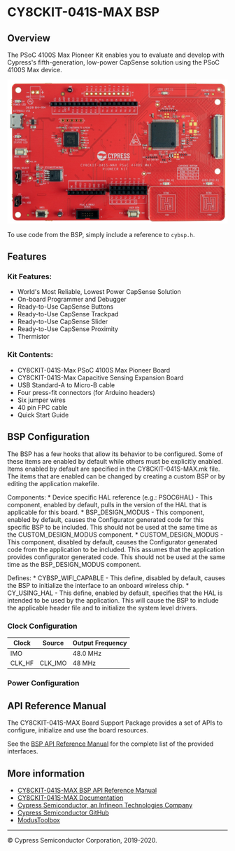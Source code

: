 # CY8CKIT-041S-MAX BSP

## Overview

The PSoC 4100S Max Pioneer Kit enables you to evaluate and develop with Cypress's fifth-generation, low-power CapSense solution using the PSoC 4100S Max device.

![](docs/html/board.png)

To use code from the BSP, simply include a reference to `cybsp.h`.

## Features

### Kit Features:

* World's Most Reliable, Lowest Power CapSense Solution
* On-board Programmer and Debugger
* Ready-to-Use CapSense Buttons
* Ready-to-Use CapSense Trackpad
* Ready-to-Use CapSense Slider
* Ready-to-Use CapSense Proximity
* Thermistor

### Kit Contents:

* CY8CKIT-041S-Max PSoC 4100S Max Pioneer Board
* CY8CKIT-041S-Max Capacitive Sensing Expansion Board
* USB Standard-A to Micro-B cable
* Four press-fit connectors (for Arduino headers)
* Six jumper wires 
* 40 pin FPC cable
* Quick Start Guide

## BSP Configuration

The BSP has a few hooks that allow its behavior to be configured. Some of these items are enabled by default while others must be explicitly enabled. Items enabled by default are specified in the CY8CKIT-041S-MAX.mk file. The items that are enabled can be changed by creating a custom BSP or by editing the application makefile.

Components:
    * Device specific HAL reference (e.g.: PSOC6HAL) - This component, enabled by default, pulls in the version of the HAL that is applicable for this board.
    * BSP_DESIGN_MODUS - This component, enabled by default, causes the Configurator generated code for this specific BSP to be included. This should not be used at the same time as the CUSTOM_DESIGN_MODUS component.
    * CUSTOM_DESIGN_MODUS - This component, disabled by default, causes the Configurator generated code from the application to be included. This assumes that the application provides configurator generated code. This should not be used at the same time as the BSP_DESIGN_MODUS component.

Defines:
    * CYBSP_WIFI_CAPABLE - This define, disabled by default, causes the BSP to initialize the interface to an onboard wireless chip.
    * CY_USING_HAL - This define, enabled by default, specifies that the HAL is intended to be used by the application. This will cause the BSP to include the applicable header file and to initialize the system level drivers.

### Clock Configuration

| Clock    | Source    | Output Frequency |
|----------|-----------|------------------|
| IMO      |           | 48.0 MHz         |
| CLK_HF   | CLK_IMO   | 48 MHz           |

### Power Configuration


## API Reference Manual

The CY8CKIT-041S-MAX Board Support Package provides a set of APIs to configure, initialize and use the board resources.

See the [BSP API Reference Manual][api] for the complete list of the provided interfaces.

## More information
* [CY8CKIT-041S-MAX BSP API Reference Manual][api]
* [CY8CKIT-041S-MAX Documentation](https://www.cypress.com/documentation/development-kitsboards/psoc-4100s-max-pioneer-kit-cy8ckit-041s-max)
* [Cypress Semiconductor, an Infineon Technologies Company](http://www.cypress.com)
* [Cypress Semiconductor GitHub](https://github.com/cypresssemiconductorco)
* [ModusToolbox](https://www.cypress.com/products/modustoolbox-software-environment)

[api]: https://cypresssemiconductorco.github.io/TARGET_CY8CKIT-041S-MAX/html/modules.html

---
© Cypress Semiconductor Corporation, 2019-2020.